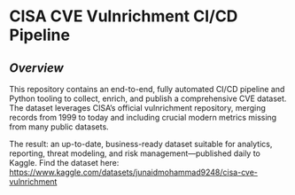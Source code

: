  # **CISA CVE Vulnrichment CI/CD Pipeline**
## _Overview_
This repository contains an end-to-end, fully automated CI/CD pipeline and Python tooling to collect, enrich, and publish a comprehensive CVE dataset. The dataset leverages CISA’s official vulnrichment repository, merging records from 1999 to today and including crucial modern metrics missing from many public datasets.

The result: an up-to-date, business-ready dataset suitable for analytics, reporting, threat modeling, and risk management—published daily to Kaggle.
Find the dataset here: https://www.kaggle.com/datasets/junaidmohammad9248/cisa-cve-vulnrichment


